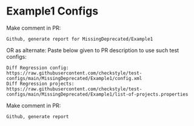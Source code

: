 # Example1 Configs
Make comment in PR:
```
Github, generate report for MissingDeprecated/Example1
```
OR as alternate:
Paste below given to PR description to use such test configs:
```
Diff Regression config: https://raw.githubusercontent.com/checkstyle/test-configs/main/MissingDeprecated/Example1/config.xml
Diff Regression projects: https://raw.githubusercontent.com/checkstyle/test-configs/main/MissingDeprecated/Example1/list-of-projects.properties
```
Make comment in PR:
```
Github, generate report
```
